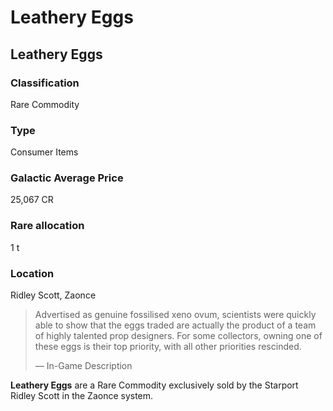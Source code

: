 # Leathery Eggs
## Leathery Eggs

### Classification

Rare Commodity

### Type

Consumer Items

### Galactic Average Price

25,067 CR

### Rare allocation

1 t

### Location

Ridley Scott, Zaonce

> 
> 
> Advertised as genuine fossilised xeno ovum, scientists were quickly able to show that the eggs traded are actually the product of a team of highly talented prop designers. For some collectors, owning one of these eggs is their top priority, with all other priorities rescinded.
> 
> 
> — In-Game Description
> 

**Leathery Eggs** are a Rare Commodity exclusively sold by the Starport Ridley Scott in the Zaonce system.